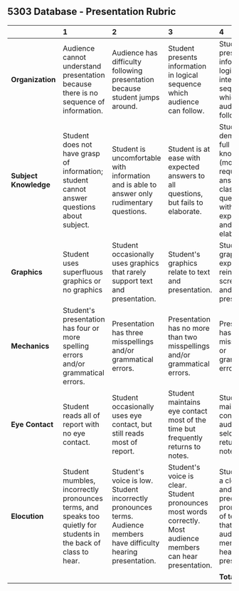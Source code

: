 ## 5303 Database - Presentation Rubric


|     | **1** | **2** | **3** | **4** | **Total** |
|:---|:-----|:-----|:-----|:-----|:---------|
| **Organization**| Audience cannot understand presentation because there is no sequence of information. | Audience has difficulty following presentation because student jumps around. | Student presents information in logical sequence which audience can follow. | Student presents information in logical, interesting sequence which audience can follow. |
| **Subject Knowledge** | Student does not have grasp of information; student cannot answer questions about subject. | Student is uncomfortable with information and is able to answer only rudimentary questions. | Student is at ease with expected answers to all questions, but fails to elaborate. | Student demonstrates full knowledge (more than required) by answering all class questions with explanations and elaboration. |
| **Graphics** | Student uses superfluous graphics or no graphics | Student occasionally uses graphics that rarely support text and presentation. | Student's graphics relate to text and presentation. | Student's graphics explain and reinforce screen text and presentation. |
| **Mechanics** | Student's presentation has four or more spelling errors and/or grammatical errors. | Presentation has three misspellings and/or grammatical errors. | Presentation has no more than two misspellings and/or grammatical errors. | Presentation has no misspellings or grammatical errors. |
| **Eye Contact** | Student reads all of report with no eye contact. | Student occasionally uses eye contact, but still reads most of report. | Student maintains eye contact most of the time but frequently returns to notes. | Student maintains eye contact with audience, seldom returning to notes. |
| **Elocution** | Student mumbles, incorrectly pronounces terms, and speaks too quietly for students in the back of class to hear. | Student's voice is low. Student incorrectly pronounces terms. Audience members have difficulty hearing presentation. | Student's voice is clear. Student pronounces most words correctly. Most audience members can hear presentation. | Student uses a clear voice and correct, precise pronunciation of terms so that all audience members can hear presentation. |
|     | |  | |  **Total Points:** | |
